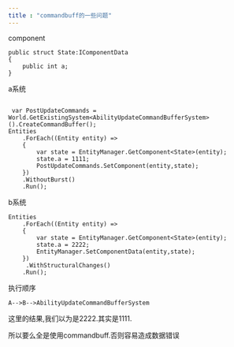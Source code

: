 ```yaml
---
title : "commandbuff的一些问题"
---
```


component

```
public struct State:IComponentData
{
	public int a;
} 
```

a系统

```

 var PostUpdateCommands = World.GetExistingSystem<AbilityUpdateCommandBufferSystem>().CreateCommandBuffer();
Entities
    .ForEach((Entity entity) =>
    {
    	var state = EntityManager.GetComponent<State>(entity);
    	state.a = 1111;
    	PostUpdateCommands.SetComponent(entity,state);
    })
    .WithoutBurst()
    .Run();

```

b系统

```
Entities
    .ForEach((Entity entity) =>
    {
    	var state = EntityManager.GetComponent<State>(entity);
    	state.a = 2222;
    	EntityManager.SetComponentData(entity,state);
    })
     .WithStructuralChanges()
    .Run();
```

执行顺序

```
A-->B-->AbilityUpdateCommandBufferSystem
```

这里的结果,我们以为是2222.其实是1111.

所以要么全是使用commandbuff.否则容易造成数据错误